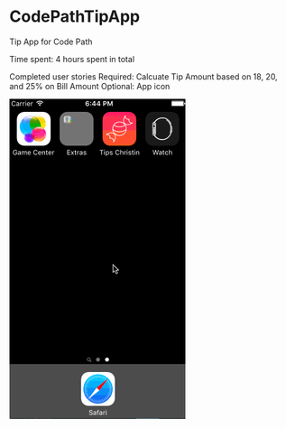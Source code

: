 # CodePathTipApp
Tip App for Code Path

Time spent: 4 hours spent in total

Completed user stories
Required: Calcuate Tip Amount based on 18, 20, and 25% on Bill Amount
Optional: App icon

![alt tag](https://github.com/cheechlorraine/CodePathTipApp/blob/master/TipApp.gif)
